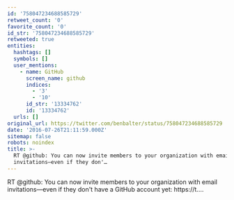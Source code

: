 ```yaml
---
id: '758047234688585729'
retweet_count: '0'
favorite_count: '0'
id_str: '758047234688585729'
retweeted: true
entities:
  hashtags: []
  symbols: []
  user_mentions:
    - name: GitHub
      screen_name: github
      indices:
        - '3'
        - '10'
      id_str: '13334762'
      id: '13334762'
  urls: []
original_url: https://twitter.com/benbalter/status/758047234688585729
date: '2016-07-26T21:11:59.000Z'
sitemap: false
robots: noindex
title: >-
  RT @github: You can now invite members to your organization with email
  invitations—even if they don'…
---
```


RT @github: You can now invite members to your organization with email invitations—even if they don't have a GitHub account yet: https://t.…